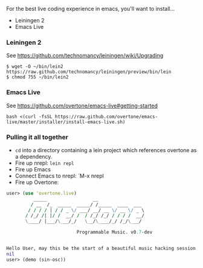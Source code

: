 For the best live coding experience in emacs, you'll want to install...

* Leiningen 2
* Emacs Live


### Leiningen 2
See https://github.com/technomancy/leiningen/wiki/Upgrading

    $ wget -O ~/bin/lein2 https://raw.github.com/technomancy/leiningen/preview/bin/lein
    $ chmod 755 ~/bin/lein2

### Emacs Live
See https://github.com/overtone/emacs-live#getting-started

    bash <(curl -fsSL https://raw.github.com/overtone/emacs-live/master/installer/install-emacs-live.sh)

### Pulling it all together

* `cd` into a directory containing a lein project which references overtone as a dependency. 
* Fire up nrepl: `lein repl`
* Fire up Emacs
* Connect Emacs to nrepl: `M-x nrepl
* Fire up Overtone:

```clj
user> (use 'overtone.live)
          _____                 __
         / __  /_  _____  _____/ /_____  ____  ___
        / / / / | / / _ \/ ___/ __/ __ \/ __ \/ _ \
       / /_/ /| |/ /  __/ /  / /_/ /_/ / / / /  __/
       \____/ |___/\___/_/   \__/\____/_/ /_/\___/

                          Programmable Music. v0.7-dev


Hello User, may this be the start of a beautiful music hacking session...
nil
user> (demo (sin-osc))

```